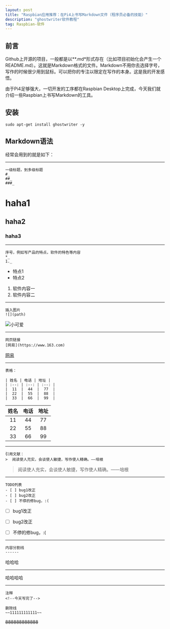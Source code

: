 ```yaml
---
layout: post
title: "Raspbian应用推荐：在Pi4上书写Markdown文件（程序员必备的技能）"
description: "ghostwriter软件教程"
tag: Raspbian-软件
---  
```



## 前言

Github上开源的项目，一般都是以**.md*形式存在（比如项目初始化会产生一个README.md）。这就是Markdown格式的文件。Markdown不用你去选择字号，写作的时候很少用到鼠标。可以把你的专注以限定在写作的本身。这是我的开发感悟。

由于Pi4足够强大，一切开发的工序都在Raspbian Desktop上完成，今天我们就介绍一些Raspbian上书写Markdown的工具。



## 安装
```
sudo apt-get install ghostwriter -y
```



## Markdown语法

经常会用到的就是如下：

-----

```
一级标题，到多级标题
#_ 
##_ 
###_

```



# haha1

## haha2

### haha3



-----

```
序号，例如写产品的特点，软件的特色等内容
*_ 
1._ 
```



* 特点1
* 特点2
1.  软件内容一
2.  软件内容二



-----

```
插入图片
![](path)
```

![小可爱](http://img.juimg.com/tuku/yulantu/140726/330632-140H620542138.jpg)



-----

```
网页链接
[网易](https://www.163.com)
```

[网易](https://www.163.com)



-----


```
表格：

| 姓名 | 电话 | 地址 |
| :--: | :--: | :--: |
|  11  |  44  |  77  |
|  22  |  55  |  88  |
|  33  |  66  |  99  |
```

| 姓名 | 电话 | 地址 |
| :--: | :--: | :--: |
|  11  |  44  |  77  |
|  22  |  55  |  88  |
|  33  |  66  |  99  |



-----

```
引用文献：
>  阅读使人充实，会谈使人敏捷，写作使人精确。——培根 
```



>  阅读使人充实，会谈使人敏捷，写作使人精确。——培根 



-----

```
TODO列表
- [ ] bug1改正
- [ ] bug2改正
- [ ] 不停的修bug，:(
```

- [ ] bug1改正
- [ ] bug2改正
- [ ] 不停的修bug，:(



-----

```
内容分割线
------
```

哈哈哈

------

哈哈哈哈



-----


```
注释
<!--今天写完了-->

删除线
~~111111111111~~
```



~~888888888888~~


